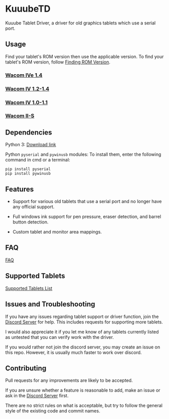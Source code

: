 # KuuubeTD

Kuuube Tablet Driver, a driver for old graphics tablets which use a serial port.

## Usage

Find your tablet's ROM version then use the applicable version. To find your tablet's ROM version, follow [Finding ROM Version](./finding_rom_version.md).

### [Wacom IVe 1.4](./wacom_ive_1_4.md)

### [Wacom IV 1.2-1.4](./wacom_iv_1_2_to_1_4.md)

### [Wacom IV 1.0-1.1](./wacom_iv_1_0_to_1_1.md)

### [Wacom II-S](./wacom_ii_s.md)

## Dependencies

Python 3: [Download link](https://www.python.org/downloads/)

Python `pyserial` and `pywinusb` modules: To install them, enter the following command in cmd or a terminal:

```
pip install pyserial
pip install pywinusb
```

## Features

- Support for various old tablets that use a serial port and no longer have any official support.

- Full windows ink support for pen pressure, eraser detection, and barrel button detection.

- Custom tablet and monitor area mappings.

## FAQ

[FAQ](./faq.md)

## Supported Tablets

[Supported Tablets List](./supported_tablets.md)

## Issues and Troubleshooting

If you have any issues regarding tablet support or driver function, join the [Discord Server](https://discord.gg/T5vEAh4ruF) for help. This includes requests for supporting more tablets.

I would also appreciate it if you let me know of any tablets currently listed as untested that you can verify work with the driver.

If you would rather not join the discord server, you may create an issue on this repo. However, it is usually much faster to work over discord.

## Contributing

Pull requests for any improvements are likely to be accepted. 

If you are unsure whether a feature is reasonable to add, make an issue or ask in the [Discord Server](https://discord.gg/T5vEAh4ruF) first. 

There are no strict rules on what is acceptable, but try to follow the general style of the existing code and commit names.
